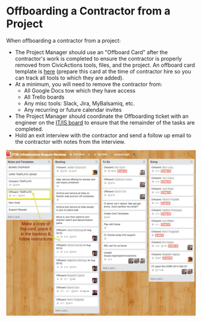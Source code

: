 # Offboarding a Contractor from a Project

When offboarding a contractor from a project:

* The Project Manager should use an "Offboard Card" after the contractor's work is completed to ensure the contractor is properly removed from CivicActions tools, files, and the project. An offboard card template is [here](https://trello.com/c/sXpzezNI/60-offboard-template) (prepare this card at the time of contractor hire so you can track all tools to which they are added).
* At a minimum, you will need to remove the contractor from:
  * All Google Docs tow which they have access
  * All Trello boards
  * Any misc tools: Slack, Jira, MyBalsamiq, etc.
  * Any recurring or future calendar invites
* The Project Manager should coordinate the Offboarding ticket with an engineer on the [IT/IS board](https://trello.com/b/zgRgVkvs/it-is-infrastructure-support-services) to ensure that the remainder of the tasks are completed.
* Hold an exit interview with the contractor and send a follow up email to the contractor with notes from the interview.

![Trello Screenshot](../../images/it-is-board.png)

